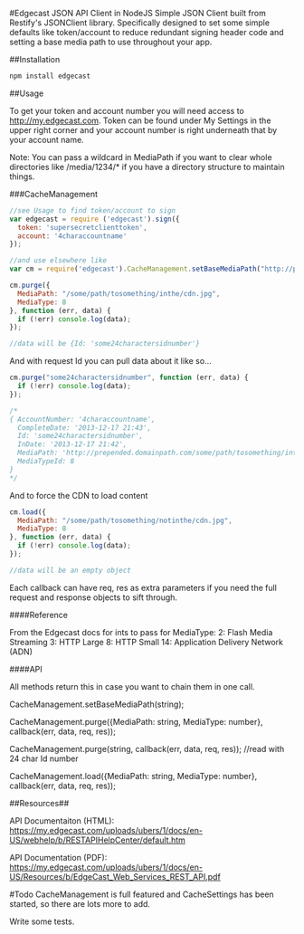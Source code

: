 #Edgecast JSON API Client in NodeJS
Simple JSON Client built from Restify's JSONClient library. Specifically designed to set some simple defaults like token/account to reduce redundant signing header code and setting a base media path to use throughout your app.

##Installation

```sh
npm install edgecast
```

##Usage

To get your token and account number you will need access to http://my.edgecast.com. Token can be found under My Settings in the upper right corner and your account number is right underneath that by your account name.

Note: You can pass a wildcard in MediaPath if you want to clear whole directories like /media/1234/* if you have a directory structure to maintain things.

###CacheManagement

```js
//see Usage to find token/account to sign
var edgecast = require ('edgecast').sign({
  token: 'supersecretclienttoken',
  account: '4characcountname'
});

//and use elsewhere like
var cm = require('edgecast').CacheManagement.setBaseMediaPath("http://prepended.domainpath.com");

cm.purge({
  MediaPath: "/some/path/tosomething/inthe/cdn.jpg",
  MediaType: 8
}, function (err, data) {
  if (!err) console.log(data);
});

//data will be {Id: 'some24charactersidnumber'}
```

And with request Id you can pull data about it like so...

```js
cm.purge("some24charactersidnumber", function (err, data) {
  if (!err) console.log(data);
});

/*
{ AccountNumber: '4characcountname',
  CompleteDate: '2013-12-17 21:43',
  Id: 'some24charactersidnumber',
  InDate: '2013-12-17 21:42',
  MediaPath: 'http://prepended.domainpath.com/some/path/tosomething/inthe/cdn.jpg',
  MediaTypeId: 8
}
*/
```

And to force the CDN to load content

```js
cm.load({
  MediaPath: "/some/path/tosomething/notinthe/cdn.jpg",
  MediaType: 8
}, function (err, data) {
  if (!err) console.log(data);
});

//data will be an empty object
```

Each callback can have req, res as extra parameters if you need the full request and response objects to sift through.

####Reference

From the Edgecast docs for ints to pass for MediaType:
2: Flash Media Streaming
3: HTTP Large
8: HTTP Small
14: Application Delivery Network (ADN)

####API

All methods return this in case you want to chain them in one call.

CacheManagement.setBaseMediaPath(string);

CacheManagement.purge({MediaPath: string, MediaType: number}, callback(err, data, req, res));

CacheManagement.purge(string, callback(err, data, req, res)); //read with 24 char Id number

CacheManagement.load({MediaPath: string, MediaType: number}, callback(err, data, req, res));


##Resources##

API Documentaiton (HTML): https://my.edgecast.com/uploads/ubers/1/docs/en-US/webhelp/b/RESTAPIHelpCenter/default.htm

API Documentation (PDF): https://my.edgecast.com/uploads/ubers/1/docs/en-US/Resources/b/EdgeCast_Web_Services_REST_API.pdf

#Todo
CacheManagement is full featured and CacheSettings has been started, so there are lots more to add.

Write some tests.